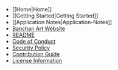 * [[Home|Home]]
* [[Getting Started|Getting Started]]
* [[Application Notes|Application-Notes]]
* [Banchan Art Website](https://banchan.art)
* [README](/BanchanArt/banchan/blob/main/README.md)
* [Code of Conduct](/BanchanArt/banchan/blob/main/CODE_OF_CONDUCT.md)
* [Security Policy](/BanchanArt/banchan/blob/main/SECURITY.md)
* [Contribution Guide](/BanchanArt/banchan/blob/main/CONTRIBUTING.md)
* [License Information](/BanchanArt/banchan/blob/main/LICENSE.md)